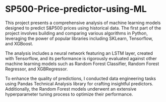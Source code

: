 # SP500-Price-predictor-using-ML
This project presents a comprehensive analysis of machine learning models designed to predict S&P500 prices using historical data. The first part of the project involves building and comparing various algorithms in Python, leveraging the power of popular libraries including SKLearn, Tensorflow, and XGBoost.

The analysis includes a neural network featuring an LSTM layer, created with Tensorflow, and its performance is rigorously evaluated against other machine learning models such as Random Forest Classifier, Random Forest Regressor, and XGBRegressor.

To enhance the quality of predictions, I conducted data engineering tasks using Pandas Technical Analysis library for crafting insightful predictors. Additionally, the Random Forest models underwent an extensive hyperparameter tuning process to optimize their performance.
